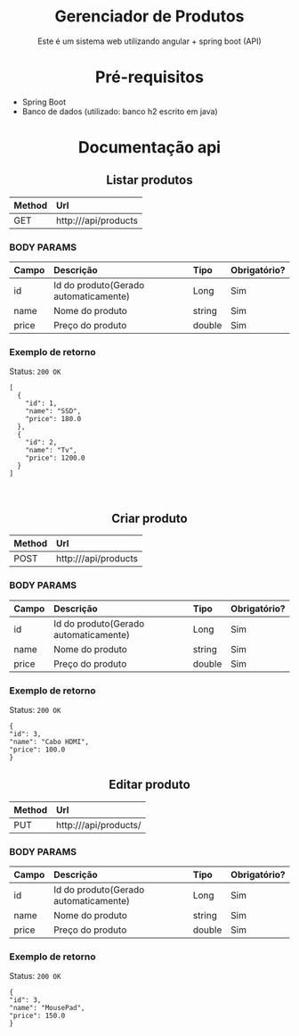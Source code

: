 <h1 align="center"> Gerenciador de Produtos </h1>

<p align="center"> Este é um sistema web utilizando angular + spring boot (API)  </p>

<h1 align="center"> Pré-requisitos </h1>

- Spring Boot
- Banco de dados (utilizado: banco h2 escrito em java)

<h1 align="center"> Documentação api </h1>

<h2 align="center"> Listar produtos </h2>

| Method | Url                               |
|:-------|:----------------------------------|
| GET    | http://<dominio>/api/products|

### BODY PARAMS

| Campo             |  Descrição                           | Tipo    | Obrigatório? |
|:------------------|:-------------------------------------|:--------|:-------------|
| id                | Id do produto(Gerado automaticamente)| Long    | Sim          |
| name              | Nome do produto                      | string  | Sim          |
| price             | Preço do produto                     | double  | Sim          |

### Exemplo de retorno

Status: `200 OK`

```
[
  {
    "id": 1,
    "name": "SSD",
    "price": 180.0
  },
  {
    "id": 2,
    "name": "Tv",
    "price": 1200.0
  }
]
```
  
  <br>
  
  <h2 align="center"> Criar produto </h2>

| Method | Url                               |
|:-------|:----------------------------------|
| POST   | http://<dominio>/api/products|

### BODY PARAMS

| Campo             |  Descrição                           | Tipo    | Obrigatório? |
|:------------------|:-------------------------------------|:--------|:-------------|
| id                | Id do produto(Gerado automaticamente)| Long    | Sim          |
| name              | Nome do produto                      | string  | Sim          |
| price             | Preço do produto                     | double  | Sim          |

### Exemplo de retorno
  
  Status: `200 OK`
  
  ```
{
  "id": 3,
  "name": "Cabo HDMI",
  "price": 100.0
}
```

  <h2 align="center"> Editar produto </h2>

| Method | Url                               |
|:-------|:----------------------------------|
| PUT    | http://<dominio>/api/products/<id>|

### BODY PARAMS

| Campo             |  Descrição                           | Tipo    | Obrigatório? |
|:------------------|:-------------------------------------|:--------|:-------------|
| id                | Id do produto(Gerado automaticamente)| Long    | Sim          |
| name              | Nome do produto                      | string  | Sim          |
| price             | Preço do produto                     | double  | Sim          |

### Exemplo de retorno
  
  Status: `200 OK`
  
  ```
{
  "id": 3,
  "name": "MousePad",
  "price": 150.0
}
```
  
 
  
